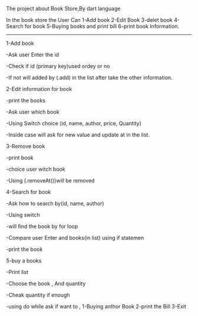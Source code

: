 The project about Book Store,By dart language  

In the book store the User Can
1-Add book 2-Edit Book 3-delet book 4- Search for book 5-Buying books and print bill 6-print book Information.

---------------------------------------------------------------------------------
1-Add book 

-Ask user Enter the id 

-Check if id (primary key)used ordey or no 

-If not will added by (.add) in the list after take the other information.

2-Edit information for book 
 
-print the books

-Ask user which book

-Using Switch choice (id, name, author, price, Quantity)

-Inside case will ask for new value and update at in the list.

3-Remove book

-print book

-choice user witch book

-Using (.removeAt())will be removed

4-Search for book

-Ask how to search by(id, name, author)

-Using switch 

-will find the book by for loop 

-Compare user Enter and books(in list) using if statemen

-print the book

5-buy a books

-Print list 

-Choose the book , And quantity 

-Cheak quantity if enough 

-using do while ask if want to ,
1-Buying anthor Book 2-print the Bill 3-Exit
